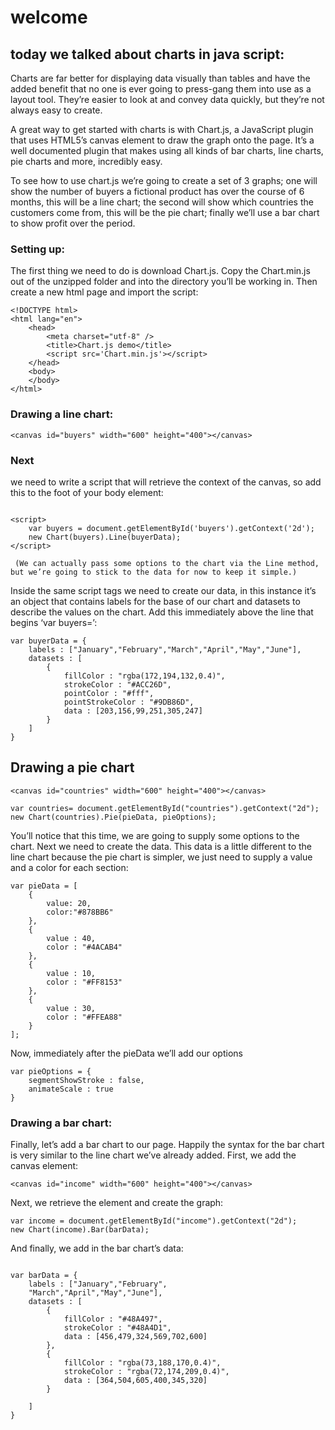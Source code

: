 # welcome

## today we talked about charts in java script:


Charts are far better for displaying data visually than tables and have the added benefit that no one is ever going to press-gang them into use as a layout tool. They’re easier to look at and convey data quickly, but they’re not always easy to create.

A great way to get started with charts is with Chart.js, a JavaScript plugin that uses HTML5’s canvas element to draw the graph onto the page. It’s a well documented plugin that makes using all kinds of bar charts, line charts, pie charts and more, incredibly easy.

To see how to use chart.js we’re going to create a set of 3 graphs; one will show the number of buyers a fictional product has over the course of 6 months, this will be a line chart; the second will show which countries the customers come from, this will be the pie chart; finally we’ll use a bar chart to show profit over the period.


### Setting up:


The first thing we need to do is download Chart.js. Copy the Chart.min.js out of the unzipped folder and into the directory you’ll be working in. Then create a new html page and import the script:

```
<!DOCTYPE html>
<html lang="en">
    <head>
        <meta charset="utf-8" />
        <title>Chart.js demo</title>
        <script src='Chart.min.js'></script>
    </head>
    <body>
    </body>
</html>
```

### Drawing a line chart:
```
<canvas id="buyers" width="600" height="400"></canvas>
```


### Next 
we need to write a script that will retrieve the context of the canvas, so add this to the foot of your body element:

```

<script>
    var buyers = document.getElementById('buyers').getContext('2d');
    new Chart(buyers).Line(buyerData);
</script>
```
` (We can actually pass some options to the chart via the Line method, but we’re going to stick to the data for now to keep it simple.)`


Inside the same script tags we need to create our data, in this instance it’s an object that contains labels for the base of our chart and datasets to describe the values on the chart. Add this immediately above the line that begins ‘var buyers=’:

```
var buyerData = {
	labels : ["January","February","March","April","May","June"],
	datasets : [
		{
			fillColor : "rgba(172,194,132,0.4)",
			strokeColor : "#ACC26D",
			pointColor : "#fff",
			pointStrokeColor : "#9DB86D",
			data : [203,156,99,251,305,247]
		}
	]
}
```

## Drawing a pie chart

```
<canvas id="countries" width="600" height="400"></canvas>
```
```
var countries= document.getElementById("countries").getContext("2d");
new Chart(countries).Pie(pieData, pieOptions);
```

You’ll notice that this time, we are going to supply some options to the chart.
Next we need to create the data. This data is a little different to the line chart because the pie chart is simpler, we just need to supply a value and a color for each section:

```
var pieData = [
	{
		value: 20,
		color:"#878BB6"
	},
	{
		value : 40,
		color : "#4ACAB4"
	},
	{
		value : 10,
		color : "#FF8153"
	},
	{
		value : 30,
		color : "#FFEA88"
	}
];
```

Now, immediately after the pieData we’ll add our options

```
var pieOptions = {
	segmentShowStroke : false,
	animateScale : true
}
```

### Drawing a bar chart:

Finally, let’s add  a bar chart to our page. Happily the syntax for the bar chart is very similar to the line chart we’ve already added. First, we add the canvas element:

```
<canvas id="income" width="600" height="400"></canvas>
```

Next, we retrieve the element and create the graph:

```
var income = document.getElementById("income").getContext("2d");
new Chart(income).Bar(barData);
```
And finally, we add in the bar chart’s data:

```

var barData = {
	labels : ["January","February",
    "March","April","May","June"],
	datasets : [
		{
			fillColor : "#48A497",
			strokeColor : "#48A4D1",
			data : [456,479,324,569,702,600]
		},
		{
			fillColor : "rgba(73,188,170,0.4)",
			strokeColor : "rgba(72,174,209,0.4)",
			data : [364,504,605,400,345,320]
		}

	]
}
```
